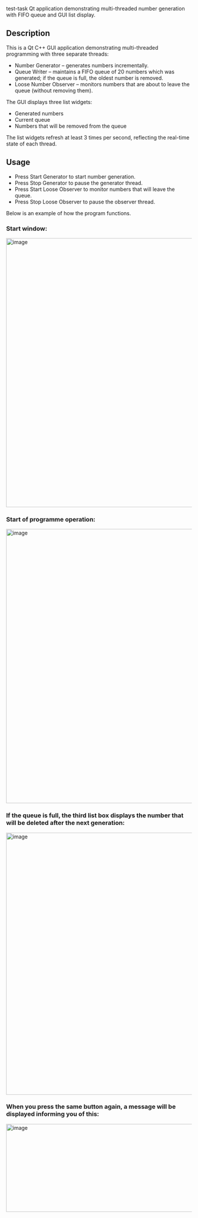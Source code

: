 test-task
Qt application demonstrating multi-threaded number generation with FIFO queue and GUI list display. <br>

## Description
This is a Qt C++ GUI application demonstrating multi-threaded programming with three separate threads:<br>
- Number Generator – generates numbers incrementally.<br>
- Queue Writer – maintains a FIFO queue of 20 numbers which was generated; if the queue is full, the oldest number is removed.<br>
- Loose Number Observer – monitors numbers that are about to leave the queue (without removing them).<br>

The GUI displays three list widgets:<br>
- Generated numbers<br>
- Current queue<br>
- Numbers that will be removed from the queue<br>

The list widgets refresh at least 3 times per second, reflecting the real-time state of each thread.<br>

## Usage
- Press Start Generator to start number generation.
- Press Stop Generator to pause the generator thread.
- Press Start Loose Observer to monitor numbers that will leave the queue.
- Press Stop Loose Observer to pause the observer thread.

Below is an example of how the program functions.
### Start window:
<img width="995" height="728" alt="image" src="https://github.com/user-attachments/assets/bfcf4e0f-43b3-46d3-9989-eb3f13dd9ae9" /> <br>
### Start of programme operation:
<img width="996" height="742" alt="image" src="https://github.com/user-attachments/assets/1b3776c9-8d4d-4449-87be-504e2299943d" /> <br>
### If the queue is full, the third list box displays the number that will be deleted after the next generation:
<img width="990" height="709" alt="image" src="https://github.com/user-attachments/assets/c1131507-59a3-4982-a8ca-f305b6d9ccdb" /> <br>
### When you press the same button again, a message will be displayed informing you of this:
<img width="997" height="238" alt="image" src="https://github.com/user-attachments/assets/d6f5c633-a83c-43ec-9025-d77a0c871b0a" />
